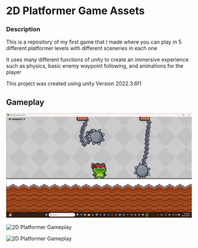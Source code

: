 # 2D Platformer Game Assets
### Description
This is a repository of my first game that I made where you can play in 5 different platformer levels with different sceneries in each one

It uses many different functions of unity to create an immersive experience such as physics, basic enemy waypoint following, and animations for the player

This project was created using unity Version 2022.3.6f1

## Gameplay
![2D Platformer Gameplay](Screenshots/2D_Platformer_Game_lvl3.png)

![2D Platformer Gameplay](Screenshots/2D-Platformer_Game_lvl4.png)

![2D Platformer Gameplay](Screenshots/2D-Platformer_Game_lvl5.png)



